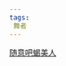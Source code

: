 ```yaml
---
tags:
 舞者
---
```

[随意吧蝎美人](https://www.canva.cn/design/DAFTKiTUkZk/Q_hiX9UIn1EHinc2IQs2Yg/watch?utm_content=DAFTKiTUkZk&utm_campaign=designshare&utm_medium=link&utm_source=publishsharelink)
